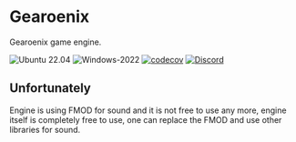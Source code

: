 # Gearoenix

Gearoenix game engine.

![Ubuntu 22.04  ](https://github.com/gearoenix/gearoenix/workflows/Ubuntu-22.04%20%20/badge.svg)
![Windows-2022  ](https://github.com/gearoenix/gearoenix/workflows/Windows-2022%20%20/badge.svg)
[![codecov](https://codecov.io/gh/gearoenix/gearoenix/branch/master/graph/badge.svg?token=48NJY46U15)](https://codecov.io/gh/gearoenix/gearoenix)
[![Discord](https://img.shields.io/discord/700169912605474856.svg?label=&logo=discord&logoColor=ffffff&color=7389D8&labelColor=6A7EC2)](https://discord.gg/uGs66W6AM3)

## Unfortunately

Engine is using FMOD for sound and it is not free to use any more, engine itself is completely free to use, one can replace the FMOD and use other libraries for sound.